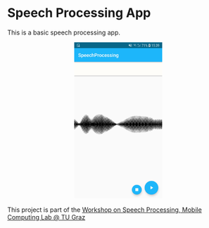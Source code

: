 # Speech Processing App

This is a basic speech processing app. 

<p align="center">
<img src="https://github.com/osaukh/mobile_computing_lab/blob/master/code/SpeechProcessing/speech_processing_screenshot.jpg" width="200px">
</p>

This project is part of the [Workshop on Speech Processing, Mobile Computing Lab @ TU Graz](https://github.com/osaukh/mobile_computing_lab/blob/master/WS02__Speech_Processing.ipynb)


